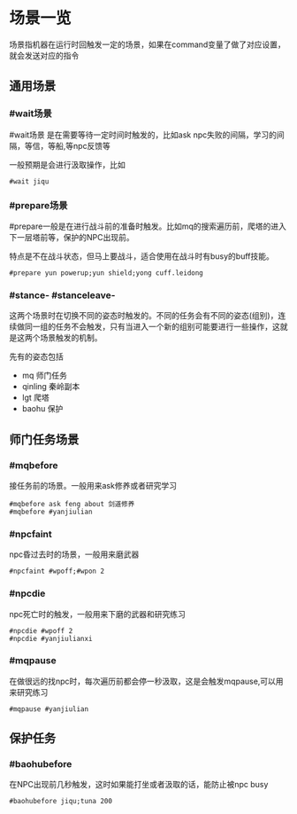 # 场景一览

场景指机器在运行时回触发一定的场景，如果在command变量了做了对应设置，就会发送对应的指令

## 通用场景

### #wait场景

#wait场景 是在需要等待一定时间时触发的，比如ask npc失败的间隔，学习的间隔，等信，等船,等npc反馈等

一般预期是会进行汲取操作，比如

```
#wait jiqu
```

### #prepare场景

#prepare一般是在进行战斗前的准备时触发。比如mq的搜索遍历前，爬塔的进入下一层塔前等，保护的NPC出现前。

特点是不在战斗状态，但马上要战斗，适合使用在战斗时有busy的buff技能。

```
#prepare yun powerup;yun shield;yong cuff.leidong
```

### #stance- #stanceleave-

这两个场景时在切换不同的姿态时触发的。不同的任务会有不同的姿态\(组别\)，连续做同一组的任务不会触发，只有当进入一个新的组别可能要进行一些操作，这就是这两个场景触发的机制。

先有的姿态包括

* mq 师门任务
* qinling 秦岭副本
* lgt 爬塔
* baohu 保护

## 师门任务场景

### #mqbefore

接任务前的场景。一般用来ask修养或者研究学习

```
#mqbefore ask feng about 剑道修养
#mqbefore #yanjiulian
```

### #npcfaint

npc昏过去时的场景，一般用来磨武器

```
#npcfaint #wpoff;#wpon 2
```

### #npcdie

npc死亡时的触发，一般用来下磨的武器和研究练习

```
#npcdie #wpoff 2
#npcdie #yanjiulianxi
```

### #mqpause

在做很远的找npc时，每次遍历前都会停一秒汲取，这是会触发mqpause,可以用来研究练习

```
#mqpause #yanjiulian
```

## 保护任务

### #baohubefore

在NPC出现前几秒触发，这时如果能打坐或者汲取的话，能防止被npc busy

```
#baohubefore jiqu;tuna 200
```